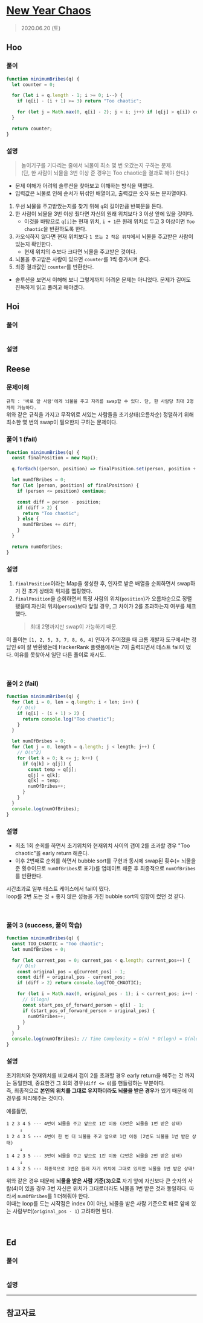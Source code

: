 # [New Year Chaos](https://www.hackerrank.com/challenges/new-year-chaos/problem?h_l=interview&playlist_slugs%5B%5D=interview-preparation-kit&playlist_slugs%5B%5D=arrays)

> 2020.06.20 (토)

## Hoo

### 풀이

```js
function minimumBribes(q) {
  let counter = 0;

  for (let i = q.length - 1; i >= 0; i--) {
    if (q[i] - (i + 1) >= 3) return "Too chaotic";

    for (let j = Math.max(0, q[i] - 2); j < i; j++) if (q[j] > q[i]) counter++;
  }

  return counter;
}
```

### 설명

> 놀이기구를 기다리는 줄에서 뇌물이 최소 몇 번 오갔는지 구하는 문제. \
> (단, 한 사람이 뇌물을 3번 이상 준 경우는 Too chaotic을 결과로 해야 한다.)

- 문제 이해가 어려워 솔루션을 찾아보고 이해하는 방식을 택했다.
- 입력값은 뇌물로 인해 순서가 뒤섞인 배열이고, 출력값은 숫자 또는 문자열이다.

1. 우선 뇌물을 주고받았는지를 찾기 위해 `q`의 길이만큼 반복문을 돈다.
2. 한 사람이 뇌물을 3번 이상 줬다면 자신의 원래 위치보다 3 이상 앞에 있을 것이다.
   - 이것을 바탕으로 `q[i]`는 현재 위치, `i + 1`은 원래 위치로 두고 3 이상이면 `Too chaotic`을 반환하도록 한다.
3. 카오식하지 않다면 현재 위치보다 `1 또는 2 작은 위치`에서 뇌물을 주고받은 사람이 있는지 확인한다.
   - 현재 위치의 수보다 크다면 뇌물을 주고받은 것이다.
4. 뇌물을 주고받은 사람이 있으면 `counter`를 1씩 증가시켜 준다.
5. 최종 결과값인 `counter`를 반환한다.

- 솔루션을 보면서 이해해 보니 그렇게까지 어려운 문제는 아니었다. 문제가 길어도 진득하게 읽고 풀려고 해야겠다.

## Hoi

### 풀이

```js
```

### 설명

## Reese

### 문제이해

`규칙 : '바로 앞 사람'에게 뇌물을 주고 자리를 swap할 수 있다. 단, 한 사람당 최대 2명까지 가능하다.`<br />
위와 같은 규칙을 가지고 무작위로 서있는 사람들을 초기상태(오름차순) 정렬하기 위해 최소한 몇 번의 swap이 필요한지 구하는 문제이다.

### 풀이 1 (fail)

```js
function minimumBribes(q) {
  const finalPosition = new Map();

  q.forEach((person, position) => finalPosition.set(person, position + 1));

  let numOfBribes = 0;
  for (let [person, position] of finalPosition) {
    if (person <= position) continue;

    const diff = person - position;
    if (diff > 2) {
      return "Too chaotic";
    } else {
      numOfBribes += diff;
    }
  }

  return numOfBribes;
}
```

### 설명

1. `finalPosition`이라는 Map을 생성한 후, 인자로 받은 배열을 순회하면서 swap하기 전 초기 상태의 위치를 맵핑했다.
2. `finalPosition`을 순회하면서 특정 사람의 위치(`position`)가 오름차순으로 정렬됐을때 자신의 위치(`person`)보다 앞일 경우, 그 차이가 2를 초과하는지 여부를 체크했다.
   > 최대 2명까지만 swap이 가능하기 때문.

이 풀이는 `[1, 2, 5, 3, 7, 8, 6, 4]` 인자가 주어졌을 때 크롬 개발자 도구에서는 정답인 `6`이 잘 반환됐는데 HackerRank 플랫폼에서는 7이 출력되면서 테스트 fail이 떴다. 이유를 못찾아서 일단 다른 풀이로 재시도.

<br />

### 풀이 2 (fail)

```js
function minimumBribes(q) {
  for (let i = 0, len = q.length; i < len; i++) {
    // O(n)
    if (q[i] - (i + 1) > 2) {
      return console.log("Too chaotic");
    }
  }

  let numOfBribes = 0;
  for (let j = 0, length = q.length; j < length; j++) {
    // O(n^2)
    for (let k = 0; k <= j; k++) {
      if (q[k] > q[j]) {
        const temp = q[j];
        q[j] = q[k];
        q[k] = temp;
        numOfBribes++;
      }
    }
  }
  console.log(numOfBribes);
}
```

### 설명

- 최초 1회 순회를 하면서 초기위치와 현재위치 사이의 갭이 2를 초과할 경우 "Too chaotic"을 early return 해준다.
- 이후 2번째로 순회를 하면서 bubble sort를 구현과 동시에 swap된 횟수(= 뇌물을 준 횟수이므로 `numOfBribes`로 표기)를 업데이트 해준 후 최종적으로 `numOfBribes`를 반환한다.

시간초과로 일부 테스트 케이스에서 fail이 떴다.  
loop를 2번 도는 것 + 좋지 않은 성능을 가진 bubble sort의 영향이 컸던 것 같다.

<br />

### 풀이 3 (success, 풀이 학습)

```js
function minimumBribes(q) {
  const TOO_CHAOTIC = "Too chaotic";
  let numOfBribes = 0;

  for (let current_pos = 0; current_pos < q.length; current_pos++) {
    // O(n)
    const original_pos = q[current_pos] - 1;
    const diff = original_pos - current_pos;
    if (diff > 2) return console.log(TOO_CHAOTIC);

    for (let i = Math.max(0, original_pos - 1); i < current_pos; i++) {
      // O(logn)
      const start_pos_of_forward_person = q[i] - 1;
      if (start_pos_of_forward_person > original_pos) {
        numOfBribes++;
      }
    }
  }
  console.log(numOfBribes); // Time Complexity = O(n) * O(logn) = O(nlogn)
}
```

### 설명

초기위치와 현재위치를 비교해서 갭이 2를 초과할 경우 early return을 해주는 것 까지는 동일한데, 중요한건 그 외의 경우(`diff <= 0`)를 핸들링하는 부분이다.  
즉, 최종적으로 **본인의 위치를 그대로 유지하더라도 뇌물을 받은 경우**가 있기 때문에 이 경우를 처리해주는 것이다.

예를들면,

```
1 2 3 4 5 --- 4번이 뇌물을 주고 앞으로 1칸 이동 (3번은 뇌물을 1번 받은 상태)
　　　↓
1 2 4 3 5 --- 4번이 한 번 더 뇌물을 주고 앞으로 1칸 이동 (2번도 뇌물을 1번 받은 상태)
　　　↓
1 4 2 3 5 --- 3번이 뇌물을 주고 앞으로 1칸 이동 (2번은 뇌물을 2번 받은 상태)
　　　↓
1 4 3 2 5 --- 최종적으로 3번은 원래 자기 위치에 그대로 있지만 뇌물을 1번 받은 상태!
```

위와 같은 경우 때문에 **뇌물을 받은 사람 기준(3)으로** 자기 앞에 자신보다 큰 숫자의 사람(4)이 있을 경우 3번 자신은 위치가 그대로더라도 뇌물을 1번 받은 것과 동일하다. 따라서 `numOfBribes`를 1 더해줘야 한다.  
이때는 loop를 도는 시작점은 index 0이 아닌, 뇌물을 받은 사람 기준으로 바로 앞에 있는 사람부터(`original_pos - 1`) 고려하면 된다.

<br />

## Ed

### 풀이

```js
```

### 설명

---

## 참고자료
